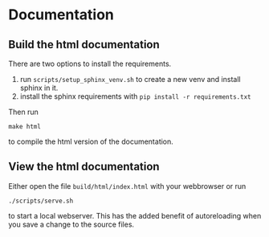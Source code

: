 # Documentation

## Build the html documentation

There are two options to install the requirements.

1) run `scripts/setup_sphinx_venv.sh` to create a new venv and install sphinx in it.
2) install the sphinx requirements with `pip install -r requirements.txt`

Then run
```
make html
```
to compile the html version of the documentation.

## View the html documentation

Either open the file `build/html/index.html` with your webbrowser or run
```
./scripts/serve.sh
```
to start a local webserver. This has the added benefit of autoreloading when you save a change to the source files.
